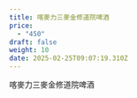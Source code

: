```yaml
---
title: 喀麥力三麥金修道院啤酒
price:
  - "450"
draft: false
weight: 10
date: 2025-02-25T09:07:19.310Z
---
```

喀麥力三麥金修道院啤酒